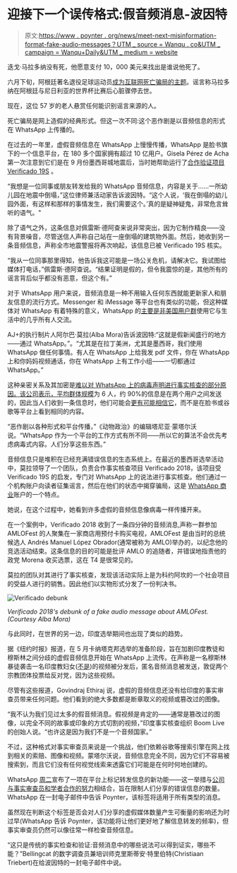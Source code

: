 # 迎接下一个误传格式:假音频消息-波因特

> 原文:[https://www . poynter . org/news/meet-next-misinformation-format-fake-audio-messages？UTM _ source = Wanqu . co&UTM _ campaign = Wanqu+Daily&UTM _ medium = website](https://www.poynter.org/news/meet-next-misinformation-format-fake-audio-messages?utm_source=wanqu.co&utm_campaign=Wanqu+Daily&utm_medium=website)

迭戈·马拉多纳没有死，他愿意支付 10，000 美元来找出是谁说他死了。

六月下旬，阿根廷著名退役足球运动员[成为互联网死亡骗局的主题](https://www.financialexpress.com/sports/viral-whatsapp-voice-message-angry-maradona-offers-usd-10000-reward-over-death-report/1224269/)。谣言称马拉多纳在阿根廷与尼日利亚的世界杯比赛后心脏骤停去世。

现在，这位 57 岁的老人悬赏任何能识别谣言来源的人。

死亡骗局是网上造假的经典形式。但这一次不同:这个恶作剧是以音频信息的形式在 WhatsApp 上传播的。

在过去的一年里，虚假音频信息在 WhatsApp 上慢慢传播，WhatsApp 是脸书旗下的一个信息平台，在 180 多个国家拥有超过 10 亿用户。Gisela Pérez de Acha 第一次注意到它们是在 9 月份墨西哥城地震后，当时她帮助运行了[合作验证项目 Verificado 19S](//www.poynter.org/news/after-mexico-citys-earthquake-site-crowdsourcing-map-emergency-resources) 。

“我想是一位同事或朋友转发给我的 WhatsApp 音频信息，内容是关于……一所幼儿园在地震中倒塌，”这位律师兼活动家告诉波因特。“这个人说，‘我在倒塌的幼儿园外面，有这样和那样的事情发生，我们需要这个。’真的是疑神疑鬼，非常危言耸听的语气。"

除了语气之外，这条信息对佩雷斯·德阿查来说非常突出，因为它制作精良——没有背景噪音，尽管送信人声称自己站在一座倒塌的建筑物外面。然后，她收到另一条音频信息，声称全市地震警报将再次响起，该信息已被 Verificado 19S 核实。

“我从一位同事那里得知，他告诉我这可能是一场公关危机，请解决它。我试图给媒体打电话，”佩雷斯·德阿查说。“结果证明是假的，但令我震惊的是，其他所有的谣言背后似乎都没有恶意，但这个有。”

对于 WhatsApp 用户来说，音频消息是一种不用输入任何东西就能更新家人和朋友信息的流行方式。Messenger 和 iMessage 等平台也有类似的功能，但这种媒体对 WhatsApp 有着特殊的意义，WhatsApp 的[主要是非美国用户群](https://www.statista.com/statistics/291540/mobile-internet-user-whatsapp/)使用它与生活中的几乎所有人交流。

AJ+的执行制片人阿尔巴·莫拉(Alba Mora)告诉波因特:“这就是假新闻盛行的地方——通过 WhatsApp。”。“尤其是在拉丁美洲，尤其是墨西哥，我们使用 WhatsApp 做任何事情。有人在 WhatsApp 上给我发 pdf 文件，你在 WhatsApp 上和你妈妈视频通话，你在 WhatsApp 上有工作小组——一切都通过 WhatsApp。”

这种亲密关系及其加密是[难以对 WhatsApp 上的病毒声明进行事实核查的部分原因。](//www.poynter.org/news/heres-why-fighting-fake-news-harder-whatsapp-facebook)[该公司表示，平均群体规模](//www.poynter.org/news/whatsapp-its-misinformation-problem-fact-checking-going-be-essential)为 6 人，约 90%的信息是在两个用户之间发送的，因此当人们收到一条信息时，他们可能会[更有可能相信它](//www.poynter.org/news/heres-why-fighting-fake-news-harder-whatsapp-facebook)，而不是在脸书或谷歌等平台上看到相同的内容。

“恶作剧以各种形式和平台传播，”《动物政治》的编辑塔尼亚·蒙塔尔沃说。“WhatsApp 作为一个平台的工作方式有所不同——所以它的算法不会优先考虑病毒式内容。人们分享这些东西。”

音频信息只是堆积在已经充满错误信息的生态系统上。在最近的墨西哥选举活动中，莫拉领导了一个团队，负责合作事实核查项目 Verificado 2018，该项目受 Verificado 19S 的启发，专门对 WhatsApp 上的说法进行事实核查。他们通过一个机构账户向读者征集谣言，然后在他们的状态中揭穿骗局，这是 [WhatsApp 商业](https://www.whatsapp.com/business/)账户的一个特点。

她说，在这个过程中，她看到许多虚假的音频信息像病毒一样传播开来。

在一个案例中，Verificado 2018 收到了一条四分钟的音频消息,声称一群参加 AMLOFest 的人聚集在一家商店用预付卡购买电视，AMLOFest 是由当时的总统候选人 Andrés Manuel López Obrador(通常被称为 AMLO)举办的，以纪念他的竞选活动结束。这条信息的目的可能是批评 AMLO 的追随者，并错误地指责他的政党 Morena 收买选票，这在 T4 是很常见的。

莫拉的团队对其进行了事实核查，发现该活动实际上是为科约阿坎的一个社会项目的受益人进行的销售。因此他们以实物形式分发了一份判决书。

![Verificado debunk](../Images/22834f27f0d17e9e35183188c07d3e02.png)

*Verificado 2018's debunk of a fake audio message about AMLOFest. (Courtesy Alba Mora)*



与此同时，在世界的另一边，印度选举期间也出现了类似的趋势。

据《纽约时报》报道，在 5 月卡纳塔克邦选举的准备阶段，旨在加剧印度教徒和穆斯林之间分歧的虚假音频信息开始在 WhatsApp 上流传。在声称是一名穆斯林暴徒袭击一名印度教妇女([不是](http://www.thecitizen.in/index.php/en/newsdetail/index/1/10255/old-gautemalan-lynching-video-made-viral-by-bhakts-with-girl-marwadi-mob-muslim-text))的视频被分发后，匿名音频消息被发送，敦促两个宗教团体投票给反对党，因为这些视频。

尽管有这些报道，Govindraj Ethiraj 说，虚假的音频信息还没有给印度的事实审查员带来任何问题。他们看到的绝大多数都是断章取义的视频或篡改过的图像。

“我不认为我们见过太多的假音频消息。假视频是肯定的——通常是篡改过的图像，以完全不同的故事或印象的方式切割的视频，”印度事实核查组织 Boom Live 的创始人说。“也许这是因为我们不是一个音频国家。”

不过，这种格式对事实审查员来说是一个挑战，他们依赖谷歌等搜索引擎在网上找到相关的索赔、图像和视频。蒙塔尔沃说，音频信息完全不同，因为它们不容易被搜索到，而且它们没有任何视觉线索来透露它们可能是在何时何地创建的。

WhatsApp [周二](//www.poynter.org/news/whatsapp-launches-feature-labels-forwarded-messages)宣布了一项在平台上标记转发信息的新功能——这一举措与[公司与事实审查员和学者合作的努力](//www.poynter.org/news/whatsapp-its-misinformation-problem-fact-checking-going-be-essential)相结合，旨在限制人们分享的错误信息的数量。WhatsApp 在一封电子邮件中告诉 Poynter，该标签将适用于所有类型的消息。

虽然现在判断这个标签是否会对人们分享的虚假媒体数量产生可衡量的影响还为时过早(WhatsApp 告诉 Poynter，该功能将让他们更好地了解信息转发的频率)，但事实审查员仍然可以像往常一样检查音频信息。

“这只是传统的事实检查和验证:音频消息中的哪些说法可以得到证实，哪些不能？”Bellingcat 的数字调查员兼培训师克里斯蒂安·特里伯特(Christiaan Triebert)在给波因特的一封电子邮件中说。
